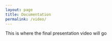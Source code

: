 ```yaml
---
layout: page
title: Documentation
permalink: /video/
---
```


This is where the final presentation video will go
